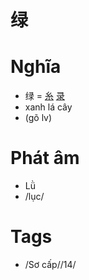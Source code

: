 # 绿

# Nghĩa
* 绿 = [糸](糸.md) [录](录.md)
* xanh lá cây
* (gõ lv)

# Phát âm
* Lǜ
* /lục/

# Tags
* /Sơ cấp//14/

